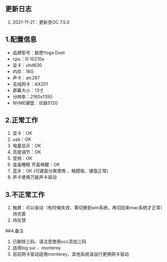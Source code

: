 ## 更新日志
1. 2021-11-21：更新至OC 7.5.0

## 1.配置信息

- 品牌型号：联想Yoga Duet
- cpu：i5 10210u 
- 显卡：uhd630
- 内存：16G
- 声卡：alc287
- 无线网卡：AX201
- 屏幕大小：13寸
- 分辨率：2160x1350
- NVME硬盘：优联512G

## 2.正常工作

1. 显卡：OK
2. usb：OK
3. 电量显示：OK
4. 亮度调节：OK
5. 变频：OK
6. 盒盖睡眠 开盖唤醒：OK
7. 蓝牙：OK (可键盘分离使用 ，触摸板、键盘正常)
8. 声卡使用万能声卡驱动

## 3.不正常工作

1. 触屏：可以驱动（有时候失效，需切换到win系统，再切回来mac系统才正常）待完善
2. 待反馈

##4.备注
1. 已删除三码，请注意使用occ添加三码
2. 适用big sur 、monterey
3. 目前网卡驱动适用monterey，其他系统请自行更换网卡驱动
